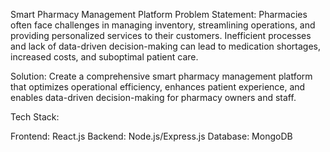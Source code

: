 Smart Pharmacy Management Platform
Problem Statement: Pharmacies often face challenges in managing inventory, streamlining operations, and providing personalized services to their customers. Inefficient processes and lack of data-driven decision-making can lead to medication shortages, increased costs, and suboptimal patient care.

Solution: Create a comprehensive smart pharmacy management platform that optimizes operational efficiency, enhances patient experience, and enables data-driven decision-making for pharmacy owners and staff.

Tech Stack:

Frontend: React.js
Backend: Node.js/Express.js
Database: MongoDB

